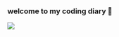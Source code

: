### welcome to my coding diary 🙌

<img src="https://img.shields.io/badge/java-007396?style=for-the-badge&logo=java&logoColor=white"> 
